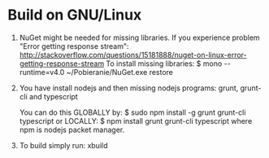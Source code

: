 Build on GNU/Linux
==================

1. NuGet might be needed for missing libraries.
   If you experience problem "Error getting response stream":
   http://stackoverflow.com/questions/15181888/nuget-on-linux-error-getting-response-stream
   To install missing libraries:
   $ mono --runtime=v4.0 ~/Pobieranie/NuGet.exe restore 

2. You have install nodejs and then missing nodejs programs:
   grunt, grunt-cli and typescript
   
   You can do this GLOBALLY by:
   $ sudo npm install -g grunt grunt-cli typescript
   or LOCALLY:
   $ npm install grunt grunt-cli typescript
   where npm is nodejs packet manager.

3. To build simply run:
   xbuild
